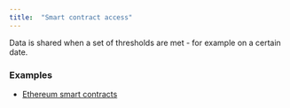 ```yaml
---
title:  "Smart contract access"
---
```


Data is shared when a set of thresholds are met - for example on a certain date.

### Examples
* [Ethereum smart contracts](https://www.ethereum.org/)
